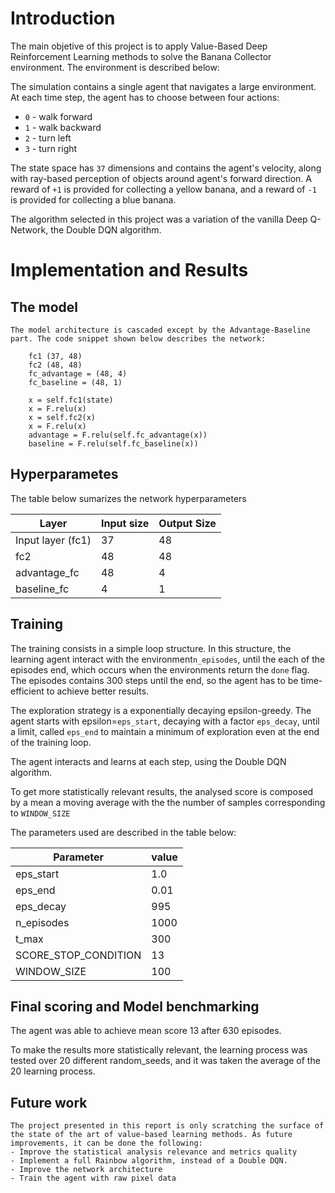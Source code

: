 # Introduction

The main objetive of this project is to apply Value-Based Deep Reinforcement Learning methods to solve the Banana Collector environment. 
The environment is described below:

The simulation contains a single agent that navigates a large environment.  At each time step, the agent has to choose between four actions:
- `0` - walk forward 
- `1` - walk backward
- `2` - turn left
- `3` - turn right

The state space has `37` dimensions and contains the agent's velocity, along with ray-based perception of objects around agent's forward direction.  A reward of `+1` is provided for collecting a yellow banana, and a reward of `-1` is provided for collecting a blue banana. 

The algorithm selected in this project was a variation of the vanilla Deep Q-Network, the Double DQN algorithm.

# Implementation and Results

## The model

    The model architecture is cascaded except by the Advantage-Baseline part. The code snippet shown below describes the network:

```    num_neurons=48
    fc1 (37, 48)
    fc2 (48, 48)
    fc_advantage = (48, 4)
    fc_baseline = (48, 1)

    x = self.fc1(state)
    x = F.relu(x)
    x = self.fc2(x)
    x = F.relu(x)
    advantage = F.relu(self.fc_advantage(x))
    baseline = F.relu(self.fc_baseline(x))
```
##  Hyperparametes 
 
 The table below sumarizes the network hyperparameters

 | **Layer**         | **Input size** | **Output Size** |
|-------------------|----------------|-----------------|
| Input layer (fc1) |       37       |        48       |
| fc2               |       48       |        48       |
| advantage_fc      |       48       |        4        |
| baseline_fc       |        4       |        1        |



## Training 

The training consists in a  simple loop structure. In this structure, the learning agent interact with the environment`n_episodes`, until the each of the episodes end, which occurs when the environments return the `done` flag. The episodes contains 300 steps until the end, so the agent has to be time-efficient to achieve better results.

The exploration strategy is a exponentially decaying epsilon-greedy. The agent starts with epsilon=`eps_start`, decaying with a factor `eps_decay`, until a limit, called `eps_end` to maintain a minimum of exploration even at the end of the training loop.

The agent interacts and learns at each step, using the Double DQN algorithm.

To get more statistically relevant results, the analysed score is composed by a mean a moving average with the the number of samples corresponding to `WINDOW_SIZE`


The parameters used are described in the table below:

| **Parameter**       | **value** |
|----------------------|-----------|
|       eps_start      |    1.0    |
|        eps_end       |    0.01   |
|       eps_decay      |    995    |
|      n_episodes      |    1000   |
|         t_max        |    300    |
| SCORE_STOP_CONDITION |     13    |
|      WINDOW_SIZE     |    100    |

## Final scoring and Model benchmarking

The agent was able to achieve mean score 13  after 630 episodes.

To make the results more statistically relevant,  the learning process was tested over 20 different random_seeds, and it was taken the average of the 20 learning process.


<p align="center">
<object data="docs/learning_dynamics.svg" width="300" height="300"> </object>
</p>

## Future work

    The project presented in this report is only scratching the surface of the state of the art of value-based learning methods. As future improvements, it can be done the following:
    - Improve the statistical analysis relevance and metrics quality
    - Implement a full Rainbow algorithm, instead of a Double DQN.
    - Improve the network architecture
    - Train the agent with raw pixel data

